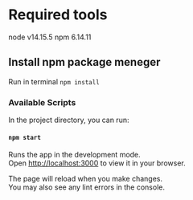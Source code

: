 # Required tools

node v14.15.5
npm 6.14.11

## Install npm package meneger

Run in terminal `npm install`

### Available Scripts

In the project directory, you can run:

#### `npm start`

Runs the app in the development mode.\
Open [http://localhost:3000](http://localhost:3000) to view it in your browser.

The page will reload when you make changes.\
You may also see any lint errors in the console.